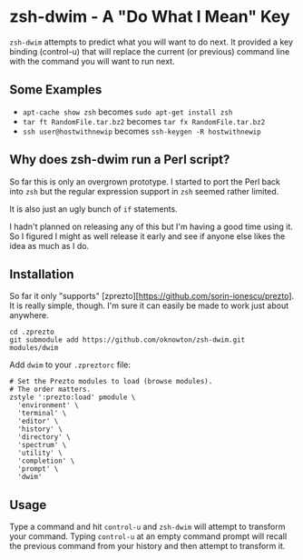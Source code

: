# zsh-dwim - A "Do What I Mean" Key

`zsh-dwim` attempts to predict what you will want to do next.  It provided a key binding (control-u) that will replace the current (or previous) command line with the command you will want to run next.

## Some Examples

 * `apt-cache show zsh` becomes `sudo apt-get install zsh`
 * `tar ft RandomFile.tar.bz2` becomes `tar fx RandomFile.tar.bz2`
 * `ssh user@hostwithnewip` becomes `ssh-keygen -R hostwithnewip`

## Why does zsh-dwim run a Perl script?

So far this is only an overgrown prototype.  I started to port the Perl back into `zsh` but the regular expression support in `zsh` seemed rather limited.  

It is also just an ugly bunch of `if` statements.

I hadn't planned on releasing any of this but I'm having a good time using it.  So I figured I might as well release it early and see if anyone else likes the idea as much as I do.

## Installation

So far it only "supports" [zprezto][https://github.com/sorin-ionescu/prezto].  It is really simple, though.  I'm sure it can easily be made to work just about anywhere.

    cd .zprezto
    git submodule add https://github.com/oknowton/zsh-dwim.git modules/dwim

Add `dwim` to your `.zpreztorc` file:

    # Set the Prezto modules to load (browse modules).
    # The order matters.
    zstyle ':prezto:load' pmodule \
      'environment' \
      'terminal' \
      'editor' \
      'history' \
      'directory' \
      'spectrum' \
      'utility' \
      'completion' \
      'prompt' \
      'dwim'

## Usage

Type a command and hit `control-u` and `zsh-dwim` will attempt to transform your command.  Typing `control-u` at an empty command prompt will recall the previous command from your history and then attempt to transform it.
